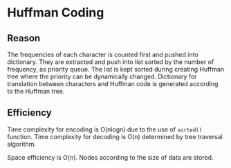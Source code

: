 # Huffman Coding
## Reason
The frequencies of each character is counted first and pushed into dictionary. They are extracted and push into list sorted by the number of frequency, as priority queue. The list is kept sorted during creating Huffman tree where the priority can be dynamically changed. Dictionary for translation between charactors and Huffman code is generated according to the Huffman tree.

## Efficiency
Time complexity for encoding is O(nlogn) due to the use of ```sorted()``` function. Time complexity for decoding is O(n) determined by tree traversal algorithm.

Space efficiency is O(n). Nodes according to the size of data are stored.
